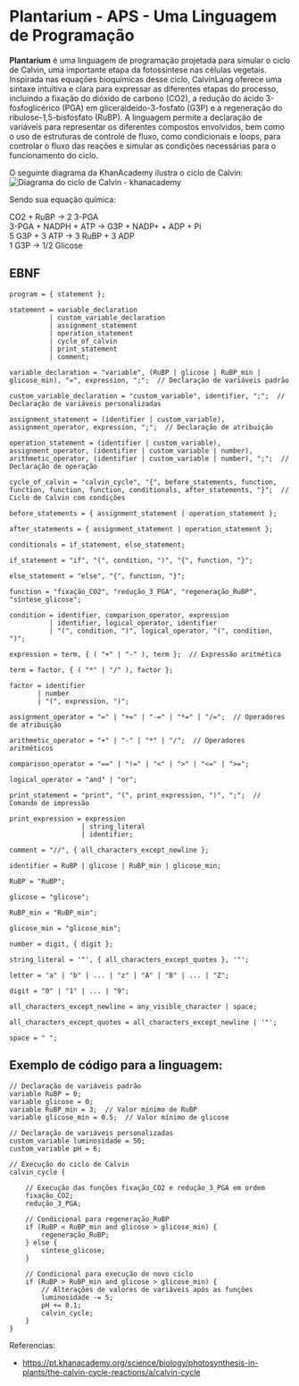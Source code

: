 # Plantarium - APS - Uma Linguagem de Programação 

**Plantarium** é uma linguagem de programação projetada para simular o ciclo de Calvin, uma importante etapa da fotossíntese nas células vegetais. Inspirada nas equações bioquímicas desse ciclo, CalvinLang oferece uma sintaxe intuitiva e clara para expressar as diferentes etapas do processo, incluindo a fixação do dióxido de carbono (CO2), a redução do ácido 3-fosfoglicérico (PGA) em gliceraldeído-3-fosfato (G3P) e a regeneração do ribulose-1,5-bisfosfato (RuBP). A linguagem permite a declaração de variáveis para representar os diferentes compostos envolvidos, bem como o uso de estruturas de controle de fluxo, como condicionais e loops, para controlar o fluxo das reações e simular as condições necessárias para o funcionamento do ciclo.

O seguinte diagrama da KhanAcademy ilustra o ciclo de Calvin:
![Diagrama do ciclo de Calvin - khanacademy](https://cdn.kastatic.org/ka-perseus-images/4c9fbc7e4f158fd4bf3e1114e9a7ebe47d08f020.png)

Sendo sua equação química:

CO2 + RuBP -> 2 3-PGA <br>
3-PGA + NADPH + ATP -> G3P + NADP+ + ADP + Pi <br>
5 G3P + 3 ATP -> 3 RuBP + 3 ADP <br>
1 G3P -> 1/2 Glicose <br>

## EBNF
```EBNF
program = { statement };

statement = variable_declaration
          | custom_variable_declaration
          | assignment_statement
          | operation_statement
          | cycle_of_calvin
          | print_statement
          | comment;

variable_declaration = "variable", (RuBP | glicose | RuBP_min | glicose_min), "=", expression, ";";  // Declaração de variáveis padrão

custom_variable_declaration = "custom_variable", identifier, ";";  // Declaração de variáveis personalizadas

assignment_statement = (identifier | custom_variable), assignment_operator, expression, ";";  // Declaração de atribuição

operation_statement = (identifier | custom_variable), assignment_operator, (identifier | custom_variable | number), arithmetic_operator, (identifier | custom_variable | number), ";";  // Declaração de operação

cycle_of_calvin = "calvin_cycle", "{", before_statements, function, function, function, function, conditionals, after_statements, "}";  // Ciclo de Calvin com condições

before_statements = { assignment_statement | operation_statement };

after_statements = { assignment_statement | operation_statement };

conditionals = if_statement, else_statement;

if_statement = "if", "(", condition, ")", "{", function, "}";

else_statement = "else", "{", function, "}";

function = "fixação_CO2", "redução_3_PGA", "regeneração_RuBP", "síntese_glicose";

condition = identifier, comparison_operator, expression
          | identifier, logical_operator, identifier
          | "(", condition, ")", logical_operator, "(", condition, ")";

expression = term, { ( "+" | "-" ), term };  // Expressão aritmética

term = factor, { ( "*" | "/" ), factor };

factor = identifier
       | number
       | "(", expression, ")";

assignment_operator = "=" | "+=" | "-=" | "*=" | "/=";  // Operadores de atribuição

arithmetic_operator = "+" | "-" | "*" | "/";  // Operadores aritméticos

comparison_operator = "==" | "!=" | "<" | ">" | "<=" | ">=";

logical_operator = "and" | "or";

print_statement = "print", "(", print_expression, ")", ";";  // Comando de impressão

print_expression = expression
                  | string_literal
                  | identifier;

comment = "//", { all_characters_except_newline };

identifier = RuBP | glicose | RuBP_min | glicose_min;

RuBP = "RuBP";

glicose = "glicose";

RuBP_min = "RuBP_min";

glicose_min = "glicose_min";

number = digit, { digit };

string_literal = '"', { all_characters_except_quotes }, '"';

letter = "a" | "b" | ... | "z" | "A" | "B" | ... | "Z";

digit = "0" | "1" | ... | "9";

all_characters_except_newline = any_visible_character | space;

all_characters_except_quotes = all_characters_except_newline | '"';

space = " ";
```

## Exemplo de código para a linguagem:

```Plantarium
// Declaração de variáveis padrão
variable RuBP = 0;
variable glicose = 0;
variable RuBP_min = 3;  // Valor mínimo de RuBP
variable glicose_min = 0.5;  // Valor mínimo de glicose

// Declaração de variáveis personalizadas
custom_variable luminosidade = 50;
custom_variable pH = 6;

// Execução do ciclo de Calvin
calvin_cycle {

    // Execução das funções fixação_CO2 e redução_3_PGA em ordem
    fixação_CO2;
    redução_3_PGA;

    // Condicional para regeneração_RuBP
    if (RuBP < RuBP_min and glicose > glicose_min) {
        regeneração_RuBP;
    } else {
        síntese_glicose;
    }

    // Condicional para execução de novo ciclo
    if (RuBP > RuBP_min and glicose > glicose_min) {
        // Alterações de valores de variáveis após as funções
        luminosidade -= 5;
        pH += 0.1;
        calvin_cycle;
    }
}
```

Referencias:

- https://pt.khanacademy.org/science/biology/photosynthesis-in-plants/the-calvin-cycle-reactions/a/calvin-cycle
